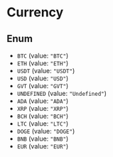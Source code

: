 # Currency

## Enum

* `BTC` (value: `"BTC"`)
* `ETH` (value: `"ETH"`)
* `USDT` (value: `"USDT"`)
* `USD` (value: `"USD"`)
* `GVT` (value: `"GVT"`)
* `UNDEFINED` (value: `"Undefined"`)
* `ADA` (value: `"ADA"`)
* `XRP` (value: `"XRP"`)
* `BCH` (value: `"BCH"`)
* `LTC` (value: `"LTC"`)
* `DOGE` (value: `"DOGE"`)
* `BNB` (value: `"BNB"`)
* `EUR` (value: `"EUR"`)
